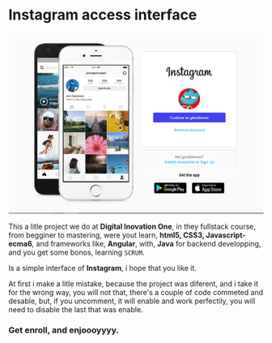 # Instagram access interface

![Interface](source/imgs/interface.png)

This a litle project we do at **Digital Inovation One**, in they fullstack course, from begginer to mastering, were yout learn, **html5, CSS3, Javascript-ecma6**, and frameworks like, **Angular**, with, **Java** for backend developping, and you get some bonos, learning `SCRUM`.

Is a simple interface of **Instagram**, i hope that you like it.

At first i make a litle mistake, because the project was diferent, and i take it for the wrong way, you will not that, there's a couple of code commeted and desable, but, if you uncomment, it will enable and work perfectily, you will need to disable the last that was enable.

### Get enroll, and enjoooyyyy.